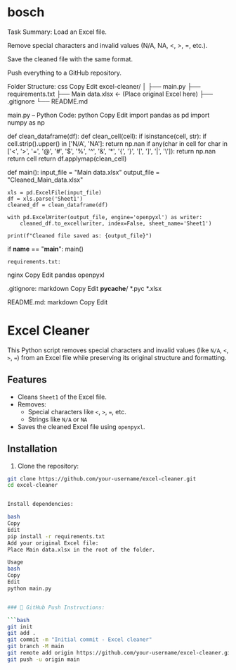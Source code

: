 # bosch
Task Summary:
Load an Excel file.

Remove special characters and invalid values (N/A, NA, <, >, =, etc.).

Save the cleaned file with the same format.

Push everything to a GitHub repository.

Folder Structure:
css
Copy
Edit
excel-cleaner/
│
├── main.py
├── requirements.txt
├── Main data.xlsx       ← (Place original Excel here)
├── .gitignore
└── README.md

main.py – Python Code:
python
Copy
Edit
import pandas as pd
import numpy as np

def clean_dataframe(df):
    def clean_cell(cell):
        if isinstance(cell, str):
            if cell.strip().upper() in ['N/A', 'NA']:
                return np.nan
            if any(char in cell for char in ['<', '>', '=', '@', '#', '$', '%', '^', '&', '*', '{', '}', '[', ']', '|', '\\']):
                return np.nan
        return cell
    return df.applymap(clean_cell)

def main():
    input_file = "Main data.xlsx"
    output_file = "Cleaned_Main_data.xlsx"
    
    xls = pd.ExcelFile(input_file)
    df = xls.parse('Sheet1')
    cleaned_df = clean_dataframe(df)
    
    with pd.ExcelWriter(output_file, engine='openpyxl') as writer:
        cleaned_df.to_excel(writer, index=False, sheet_name='Sheet1')

    print(f"Cleaned file saved as: {output_file}")

if __name__ == "__main__":
    main()

    requirements.txt:
nginx
Copy
Edit
pandas
openpyxl

.gitignore:
markdown
Copy
Edit
__pycache__/
*.pyc
*.xlsx


README.md:
markdown
Copy
Edit
#  Excel Cleaner

This Python script removes special characters and invalid values (like `N/A`, `<`, `>`, `=`) from an Excel file while preserving its original structure and formatting.

## Features
- Cleans `Sheet1` of the Excel file.
- Removes:
  - Special characters like `<`, `>`, `=`, etc.
  - Strings like `N/A` or `NA`
- Saves the cleaned Excel file using `openpyxl`.

##  Installation

1. Clone the repository:
```bash
git clone https://github.com/your-username/excel-cleaner.git
cd excel-cleaner


Install dependencies:

bash
Copy
Edit
pip install -r requirements.txt
Add your original Excel file:
Place Main data.xlsx in the root of the folder.

Usage
bash
Copy
Edit
python main.py


### 🔄 GitHub Push Instructions:

```bash
git init
git add .
git commit -m "Initial commit - Excel cleaner"
git branch -M main
git remote add origin https://github.com/your-username/excel-cleaner.git
git push -u origin main
